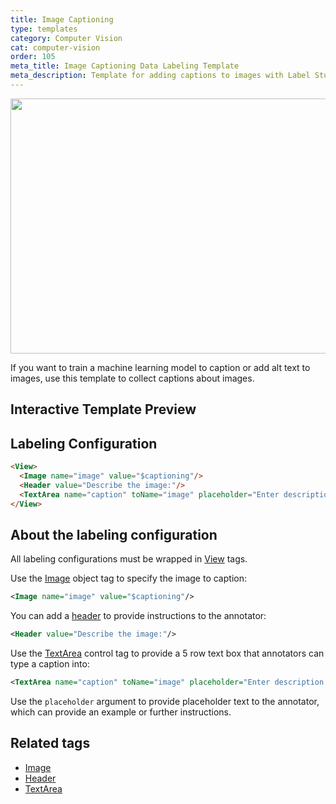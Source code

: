 ```yaml
---
title: Image Captioning
type: templates
category: Computer Vision
cat: computer-vision
order: 105
meta_title: Image Captioning Data Labeling Template
meta_description: Template for adding captions to images with Label Studio for your machine learning and data science projects.
---
```


<img src="/images/templates/image-captioning.png" alt="" class="gif-border" width="552px" height="408px" />

If you want to train a machine learning model to caption or add alt text to images, use this template to collect captions about images. 

## Interactive Template Preview

<div id="main-preview"></div>

## Labeling Configuration

```html
<View>
  <Image name="image" value="$captioning"/>
  <Header value="Describe the image:"/>
  <TextArea name="caption" toName="image" placeholder="Enter description here..." rows="5" maxSubmissions="1"/>
</View>
```

## About the labeling configuration

All labeling configurations must be wrapped in [View](/tags/view.html) tags.

Use the [Image](/tags/image.html) object tag to specify the image to caption:
```xml
<Image name="image" value="$captioning"/>
```

You can add a [header](/tags/header.html) to provide instructions to the annotator:
```xml
<Header value="Describe the image:"/>
```

Use the [TextArea](/tags/textarea.html) control tag to provide a 5 row text box that annotators can type a caption into:
```xml
<TextArea name="caption" toName="image" placeholder="Enter description here..." rows="5" maxSubmissions="1"/>
```
Use the `placeholder` argument to provide placeholder text to the annotator, which can provide an example or further instructions. 

## Related tags

- [Image](/tags/image.html)
- [Header](/tags/header.html)
- [TextArea](/tags/textarea.html)
